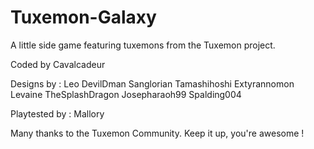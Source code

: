 # Tuxemon-Galaxy
A little side game featuring tuxemons from the Tuxemon project.

Coded by Cavalcadeur

Designs by :
Leo
DevilDman
Sanglorian
Tamashihoshi
Extyrannomon
Levaine
TheSplashDragon
Josepharaoh99
Spalding004

Playtested by :
Mallory

Many thanks to the Tuxemon Community. Keep it up, you're awesome !

